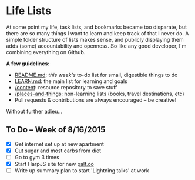 # Life Lists

At some point my life, task lists, and bookmarks became too disparate, but there are so many things I want to learn and keep track of that I never do. A simple folder structure of lists makes sense, and publicly displaying them adds (some) accountability and openness. So like any good developer, I'm combining everything on Github.

**A few guidelines:**
- [README.md](https://github.com/markpalfreeman/life-lists): *this week's* to-do list for small, digestible things to do
- [LEARN.md](https://github.com/markpalfreeman/life-lists/blob/master/LEARN.md): the main list for learning and goals
- [/content](https://github.com/markpalfreeman/life-lists/blob/master/content): resource repository to save stuff
- [/places-and-things](https://github.com/markpalfreeman/life-lists/blob/master/places-and-things): non-learning lists (books, travel destinations, etc)
- Pull requests & contributions are always encouraged – be creative!

Without further adieu...

## To Do – Week of 8/16/2015
- [x] Get internet set up at new apartment
- [x] Cut sugar and most carbs from diet
- [ ] Go to gym 3 times
- [x] Start HarpJS site for new [palf.co](http://palf.co)
- [ ] Write up summary plan to start 'Lightning talks' at work